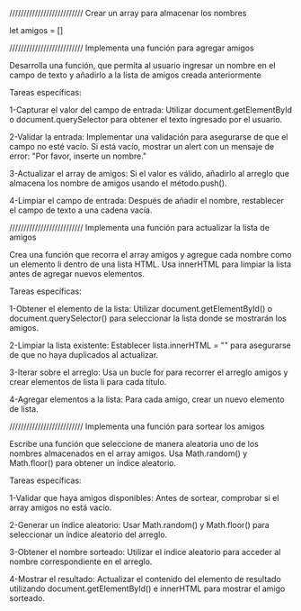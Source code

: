 //////////////////////////
Crear un array para almacenar los nombres

let amigos = []

//////////////////////////
Implementa una función para agregar amigos

Desarrolla una función, que permita al usuario ingresar un nombre en el campo de texto y añadirlo a la lista de amigos creada anteriormente

Tareas específicas:

1-Capturar el valor del campo de entrada: Utilizar document.getElementById o document.querySelector para obtener el texto ingresado por el usuario.

2-Validar la entrada: Implementar una validación para asegurarse de que el campo no esté vacío. Si está vacío, mostrar un alert con un mensaje de error: "Por favor, inserte un nombre."

3-Actualizar el array de amigos: Si el valor es válido, añadirlo al arreglo que almacena los nombre de amigos usando el método.push().

4-Limpiar el campo de entrada: Después de añadir el nombre, restablecer el campo de texto a una cadena vacía.

//////////////////////////
Implementa una función para actualizar la lista de amigos

Crea una función que recorra el array amigos y agregue cada nombre como un elemento li dentro de una lista HTML. Usa innerHTML para limpiar la lista antes de agregar nuevos elementos.

Tareas específicas:

1-Obtener el elemento de la lista: Utilizar document.getElementById() o document.querySelector() para seleccionar la lista donde se mostrarán los amigos.

2-Limpiar la lista existente: Establecer lista.innerHTML = "" para asegurarse de que no haya duplicados al actualizar.

3-Iterar sobre el arreglo: Usa un bucle for para recorrer el arreglo amigos y crear elementos de lista li para cada título.

4-Agregar elementos a la lista: Para cada amigo, crear un nuevo elemento de lista.

//////////////////////////
Implementa una función para sortear los amigos

Escribe una función que seleccione de manera aleatoria uno de los nombres almacenados en el array amigos. Usa Math.random() y Math.floor() para obtener un índice aleatorio.

Tareas específicas:

1-Validar que haya amigos disponibles: Antes de sortear, comprobar si el array amigos no está vacío.

2-Generar un índice aleatorio: Usar Math.random() y Math.floor() para seleccionar un índice aleatorio del arreglo.

3-Obtener el nombre sorteado: Utilizar el índice aleatorio para acceder al nombre correspondiente en el arreglo.

4-Mostrar el resultado: Actualizar el contenido del elemento de resultado utilizando document.getElementById()  e innerHTML para mostrar el amigo sorteado.


